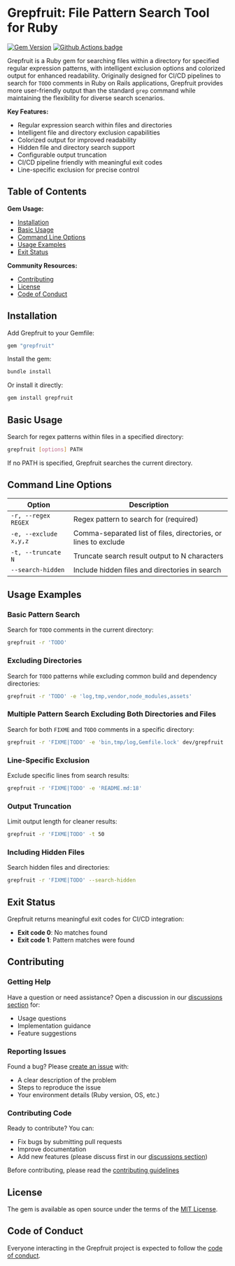 # Grepfruit: File Pattern Search Tool for Ruby

[![Gem Version](https://badge.fury.io/rb/grepfruit.svg)](http://badge.fury.io/rb/grepfruit)
[![Github Actions badge](https://github.com/brownboxdev/grepfruit/actions/workflows/ci.yml/badge.svg)](https://github.com/brownboxdev/grepfruit/actions/workflows/ci.yml)

Grepfruit is a Ruby gem for searching files within a directory for specified regular expression patterns, with intelligent exclusion options and colorized output for enhanced readability. Originally designed for CI/CD pipelines to search for `TODO` comments in Ruby on Rails applications, Grepfruit provides more user-friendly output than the standard `grep` command while maintaining the flexibility for diverse search scenarios.

**Key Features:**

- Regular expression search within files and directories
- Intelligent file and directory exclusion capabilities
- Colorized output for improved readability
- Hidden file and directory search support
- Configurable output truncation
- CI/CD pipeline friendly with meaningful exit codes
- Line-specific exclusion for precise control

## Table of Contents

**Gem Usage:**
  - [Installation](#installation)
  - [Basic Usage](#basic-usage)
  - [Command Line Options](#command-line-options)
  - [Usage Examples](#usage-examples)
  - [Exit Status](#exit-status)

**Community Resources:**
  - [Contributing](#contributing)
  - [License](#license)
  - [Code of Conduct](#code-of-conduct)

## Installation

Add Grepfruit to your Gemfile:

```rb
gem "grepfruit"
```

Install the gem:

```bash
bundle install
```

Or install it directly:

```bash
gem install grepfruit
```

## Basic Usage

Search for regex patterns within files in a specified directory:

```bash
grepfruit [options] PATH
```

If no PATH is specified, Grepfruit searches the current directory.

## Command Line Options

| Option | Description |
|--------|-------------|
| `-r, --regex REGEX` | Regex pattern to search for (required) |
| `-e, --exclude x,y,z` | Comma-separated list of files, directories, or lines to exclude |
| `-t, --truncate N` | Truncate search result output to N characters |
| `--search-hidden` | Include hidden files and directories in search |

## Usage Examples

### Basic Pattern Search

Search for `TODO` comments in the current directory:

```bash
grepfruit -r 'TODO'
```

### Excluding Directories

Search for `TODO` patterns while excluding common build and dependency directories:

```bash
grepfruit -r 'TODO' -e 'log,tmp,vendor,node_modules,assets'
```

### Multiple Pattern Search Excluding Both Directories and Files

Search for both `FIXME` and `TODO` comments in a specific directory:

```bash
grepfruit -r 'FIXME|TODO' -e 'bin,tmp/log,Gemfile.lock' dev/grepfruit
```

### Line-Specific Exclusion

Exclude specific lines from search results:

```bash
grepfruit -r 'FIXME|TODO' -e 'README.md:18'
```

### Output Truncation

Limit output length for cleaner results:

```bash
grepfruit -r 'FIXME|TODO' -t 50
```

### Including Hidden Files

Search hidden files and directories:

```bash
grepfruit -r 'FIXME|TODO' --search-hidden
```

## Exit Status

Grepfruit returns meaningful exit codes for CI/CD integration:

- **Exit code 0**: No matches found
- **Exit code 1**: Pattern matches were found

## Contributing

### Getting Help
Have a question or need assistance? Open a discussion in our [discussions section](https://github.com/brownboxdev/grepfruit/discussions) for:
- Usage questions
- Implementation guidance
- Feature suggestions

### Reporting Issues
Found a bug? Please [create an issue](https://github.com/brownboxdev/grepfruit/issues) with:
- A clear description of the problem
- Steps to reproduce the issue
- Your environment details (Ruby version, OS, etc.)

### Contributing Code
Ready to contribute? You can:
- Fix bugs by submitting pull requests
- Improve documentation
- Add new features (please discuss first in our [discussions section](https://github.com/brownboxdev/grepfruit/discussions))

Before contributing, please read the [contributing guidelines](https://github.com/brownboxdev/grepfruit/blob/master/CONTRIBUTING.md)

## License

The gem is available as open source under the terms of the [MIT License](https://github.com/brownboxdev/grepfruit/blob/master/LICENSE.txt).

## Code of Conduct

Everyone interacting in the Grepfruit project is expected to follow the [code of conduct](https://github.com/brownboxdev/grepfruit/blob/master/CODE_OF_CONDUCT.md).
